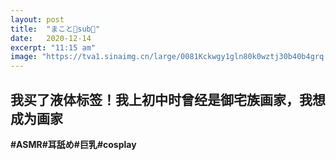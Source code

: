 ```yaml
---
layout: post
title:  "まこと🎀sub👑"
date:   2020-12-14
excerpt: "11:15 am"
image: "https://tva1.sinaimg.cn/large/0081Kckwgy1gln80k0wztj30b40b4grq.jpg"
---
```


## 我买了液体标签！我上初中时曾经是御宅族画家，我想成为画家





**#ASMR#耳舐め#巨乳#cosplay**
